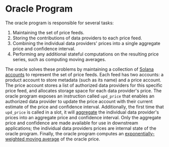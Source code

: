 # Oracle Program

The oracle program is responsible for several tasks:

1. Maintaining the set of price feeds.
2. Storing the contributions of data providers to each price feed.
3. Combining the individual data providers' prices into a single aggregate price and confidence interval.
4. Performing any additional stateful computations on the resulting price series, such as computing moving averages.

The oracle solves these problems by maintaining a collection of [Solana accounts](account-structure.md) to represent the set of price feeds.
Each feed has two accounts: a product account to store metadata (such as its name) and a price account.
The price account stores a list of authorized data providers for this specific price feed, and allocates storage space for each data provider's price.
The oracle program exposes an instruction called `upd_price` that enables an authorized data provider to update the price account with their current estimate of the price and confidence interval.
Additionally, the first time that `upd_price` is called in a slot, it will [aggregate](price-aggregation.md) the individual data provider's prices into an aggregate price and confidence interval.
Only the aggregate price and confidence are made available for use in downstream applications; the individual data providers prices are internal state of the oracle program.
Finally, the oracle program computes an [exponentially-weighted moving average](ema-price-aggregation.md) of the oracle price.
